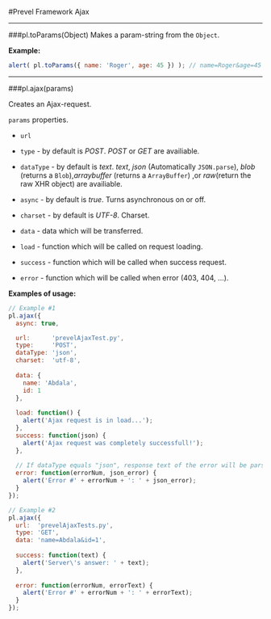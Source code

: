 #Prevel Framework Ajax

---

###pl.toParams(Object)
Makes a param-string from the `Object`.

__Example:__

```javascript
alert( pl.toParams({ name: 'Roger', age: 45 }) ); // name=Roger&age=45
```

---

###pl.ajax(params)

Creates an Ajax-request.

`params` properties.

* `url`

* `type` - by default is _POST_. _POST_ or _GET_ are availiable.

* `dataType` - by default is _text_. _text_, _json_ (Automatically `JSON.parse`), _blob_ (returns a `Blob`),_arraybuffer_ (returns a `ArrayBuffer`) ,or _raw_(return the raw XHR object) are availiable. 

* `async` - by default is _true_. Turns asynchronous on or off.

* `charset` - by default is _UTF-8_. Charset.

* `data` - data which will be transferred.

* `load` - function which will be called on request loading.

* `success` - function which will be called when success request.

* `error` - function which will be called when error (403, 404, ...).

__Examples of usage:__

  ```javascript 
  // Example #1
  pl.ajax({
    async: true,

    url:      'prevelAjaxTest.py',
    type:     'POST',
    dataType: 'json',
    charset:  'utf-8',
    
    data: {
      name: 'Abdala',
      id: 1
    },
    
    load: function() {
      alert('Ajax request is in load...');
    },
    success: function(json) {
      alert('Ajax request was completely successfull!');
    },
    
    // If dataType equals "json", response text of the error will be parsed as JSON
    error: function(errorNum, json_error) {
      alert('Error #' + errorNum + ': ' + json_error);
    }
  });
  
  // Example #2 
  pl.ajax({
    url:  'prevelAjaxTests.py',
    type: 'GET',
    data: 'name=Abdala&id=1',
    
    success: function(text) {
      alert('Server\'s answer: ' + text);
    },
    
    error: function(errorNum, errorText) {
      alert('Error #' + errorNum + ': ' + errorText);
    }
  });
  ```
